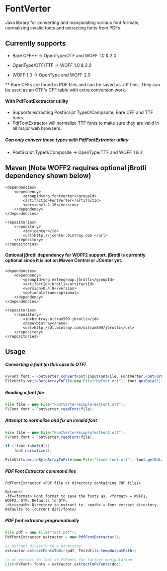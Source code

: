 # FontVerter
Java library for converting and manipulating various font formats, normalizing invalid fonts and extracting fonts from PDFs.

## Currently supports
- Bare CFF** -> OpenType/OTF and WOFF 1.0 & 2.0 

- OpenType/OTF/TTF -> WOFF 1.0 & 2.0

- WOFF 1.0 -> OpenType and WOFF 2.0

** Bare CFFs are found in PDF files and can be saved as .cff files. They can be used as an OTF's CFF table with extra conversion work.

#### With PdfFontExctractor utility
- Supports extracting PostScript Type0/Compsoite, Bare CFF and TTF fonts. 
- PdfFontExtractor will normalize TTF fonts to make sure they are valid in all major web browsers.

##### Can only convert these types with PdfFontExtractor utility
- PostScript Type0/Composite -> OpenType/TTF and WOFF 1 & 2


## Maven (Note WOFF2 requires optional jBrotli dependency shown below)
    <dependencies>
		<dependency>
			<groupId>org.fontverter</groupId>
			<artifactId>FontVerter</artifactId>
			<version>1.2.16</version>
		</dependency>
    </dependencies>

    <repositories>
		<repository>
			<id>jcenter</id>
			<url>http://jcenter.bintray.com </url>
		</repository>
    </repositories>

#### Optional jBrotli dependency for WOFF2 support. jBrotli is currently optional since it is not on Maven Central or JCenter yet.
    <dependencies>
        <dependency>
            <groupId>org.meteogroup.jbrotli</groupId>
            <artifactId>jbrotli</artifactId>
            <version>0.4.0</version>
            <optional>true</optional>
        </dependency>
    </dependencies>

    <repositories>
        <repository>
            <id>bintray-nitram509-jbrotli</id>
            <name>bintray</name>
            <url>http://dl.bintray.com/nitram509/jbrotli</url>
        </repository>
    </repositories>

## Usage
##### Converting a font (in this case to OTF)
```java
FVFont font = FontVerter.convertFont(inputFontFile, FontVerter.FontFormat.OTF);
FileUtils.writeByteArrayToFile(new File("MyFont.otf"), font.getData());
```

##### Reading a font file
```java
File file = new File("FontVerter+SimpleTestFont.otf");
FVFont font = FontVerter.readFont(file);
```  

##### Attempt to normalize and fix an invalid font
```java
File file = new File("FontVerter+SimpleTestFont.otf");
FVFont font = FontVerter.readFont(file);

if (!font.isValid())
    font.normalize();

FileUtils.writeByteArrayToFile(new File("fixed-font.otf"), font.getData());
```  

##### PDF Font Extractor command line
    PdfFontExtractor <PDF file or directory containing PDF files>

    Options:
    -ff=<format> Font format to save the fonts as. <format> = WOFF1, WOFF2, OTF. Defaults to OTF.
    -dir=<path> Directory to extract to. <path> = font extract directory. Defaults to {current dir}/fonts/

##### PDF font extractor programatically
```java
File pdf = new File("test.pdf");
PdfFontExtractor extractor = new PdfFontExtractor();

// extract directly to a directory
extractor.extractFontsToDir(pdf, TestUtils.tempOutputPath);

// or extract to list of FVFonts for further manipulation
List<FVFont> fonts = extractor.extractToFVFonts(doc);
```